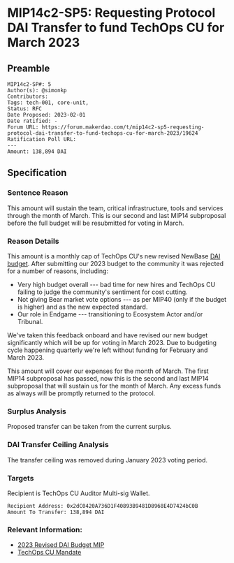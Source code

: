 # MIP14c2-SP5: Requesting Protocol DAI Transfer to fund TechOps CU for March 2023

## Preamble

```
MIP14c2-SP#: 5
Author(s): @simonkp
Contributors:
Tags: tech-001, core-unit,
Status: RFC
Date Proposed: 2023-02-01
Date ratified: -
Forum URL: https://forum.makerdao.com/t/mip14c2-sp5-requesting-protocol-dai-transfer-to-fund-techops-cu-for-march-2023/19624
Ratification Poll URL: 
---
Amount: 138,894 DAI
```

## Specification 

### Sentence Reason

This amount will sustain the team, critical infrastructure, tools and services through the month of March. This is our second and last MIP14 subproposal before the full budget will be resubmitted for voting in March.
    
### Reason Details

This amount is a monthly cap of TechOps CU's new revised NewBase [DAI budget](https://forum.makerdao.com/t/mip40c3-spxx-techops-core-unit-dai-budget/19017). After submitting our 2023 budget to the community it was rejected for a number of reasons, including:

- Very high budget overall --- bad time for new hires and TechOps CU failing to judge the community's sentiment for cost cutting.
- Not giving Bear market vote options --- as per MIP40 (only if the budget is higher) and as the new expected standard.
- Our role in Endgame --- transitioning to Ecosystem Actor and/or Tribunal.

We've taken this feedback onboard and have revised our new budget significantly which will be up for voting in March 2023. Due to budgeting cycle happening quarterly we're left without funding for February and March 2023.

This amount will cover our expenses for the month of March. The first MIP14 subproposal has passed, now this is the second and last MIP14 subproposal that will sustain us for the month of March. Any excess funds as always will be promptly returned to the protocol.

### Surplus Analysis

Proposed transfer can be taken from the current surplus.

### DAI Transfer Ceiling Analysis

The transfer ceiling was removed during January 2023 voting period.

### Targets

Recipient is TechOps CU Auditor Multi-sig Wallet.

```
Recipient Address: 0x2dC0420A736D1F40893B9481D8968E4D7424bC0B
Amount To Transfer: 138,894 DAI
```

### Relevant Information:

- [2023 Revised DAI Budget MIP](https://forum.makerdao.com/t/mip40c3-spxx-techops-core-unit-dai-budget/19017)
- [TechOps CU Mandate](https://forum.makerdao.com/t/mip39c2-sp29-adding-techops-core-unit-tech-001/12070)
